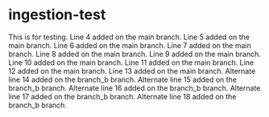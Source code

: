 # ingestion-test

This is for testing.
Line 4 added on the main branch.
Line 5 added on the main branch.
Line 6 added on the main branch.
Line 7 added on the main branch.
Line 8 added on the main branch.
Line 9 added on the main branch.
Line 10 added on the main branch.
Line 11 added on the main branch.
Line 12 added on the main branch.
Line 13 added on the main branch.
Alternate line 14 added on the branch_b branch.
Alternate line 15 added on the branch_b branch.
Alternate line 16 added on the branch_b branch.
Alternate line 17 added on the branch_b branch.
Alternate line 18 added on the branch_b branch.
